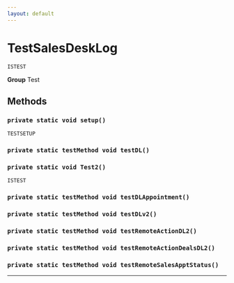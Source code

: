 ```yaml
---
layout: default
---
```

# TestSalesDeskLog

`ISTEST`



**Group** Test

## Methods
### `private static void setup()`

`TESTSETUP`
### `private static testMethod void testDL()`
### `private static void Test2()`

`ISTEST`
### `private static testMethod void testDLAppointment()`
### `private static testMethod void testDLv2()`
### `private static testMethod void testRemoteActionDL2()`
### `private static testMethod void testRemoteActionDealsDL2()`
### `private static testMethod void testRemoteSalesApptStatus()`
---
